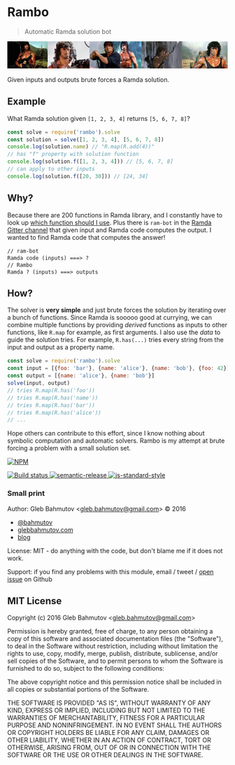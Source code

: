 # Rambo

> Automatic Ramda solution bot

![rambo](rambo.jpg)

Given inputs and outputs brute forces a Ramda solution.

## Example

What Ramda solution given `[1, 2, 3, 4]` returns `[5, 6, 7, 8]`?

```js
const solve = require('rambo').solve
const solution = solve([1, 2, 3, 4], [5, 6, 7, 8])
console.log(solution.name) // "R.map(R.add(4))"
// has "f" property with solution function
console.log(solution.f([1, 2, 3, 4])) // [5, 6, 7, 8]
// can apply to other inputs
console.log(solution.f([20, 30])) // [24, 34]
```

## Why?

Because there are 200 functions in Ramda library, and I constantly have to look up
[which function should I use](https://github.com/ramda/ramda/wiki/What-Function-Should-I-Use%3F).
Plus there is `ram-bot` in the [Ramda Gitter channel](https://gitter.im/ramda/ramda) that given
input and Ramda code computes the output. I wanted to find Ramda code that computes the answer!

```
// ram-bot
Ramda code (inputs) ===> ?
// Rambo
Ramda ? (inputs) ===> outputs
```

## How?

The solver is **very simple** and just brute forces the solution by iterating over a bunch of
functions. Since Ramda is sooooo good at currying, we can combine multiple functions by 
providing *derived* functions as inputs to other functions, like `R.map` for example, as first
arguments. I also use the *data* to guide the solution tries. For example, `R.has(...)` tries
every string from the input and output as a property name.

```js
const solve = require('rambo').solve
const input = [{foo: 'bar'}, {name: 'alice'}, {name: 'bob'}, {foo: 42}]
const output = [{name: 'alice'}, {name: 'bob'}]
solve(input, output)
// tries R.map(R.has('foo'))
// tries R.map(R.has('name'))
// tries R.map(R.has('bar'))
// tries R.map(R.has('alice'))
// ...
```

Hope others can contribute to this effort, since I know nothing about symbolic computation and
automatic solvers. Rambo is my attempt at brute forcing a problem with a small solution set.

[![NPM][npm-icon] ][npm-url]

[![Build status][ci-image] ][ci-url]
[![semantic-release][semantic-image] ][semantic-url]
[![js-standard-style][standard-image]][standard-url]

### Small print

Author: Gleb Bahmutov &lt;gleb.bahmutov@gmail.com&gt; &copy; 2016


* [@bahmutov](https://twitter.com/bahmutov)
* [glebbahmutov.com](http://glebbahmutov.com)
* [blog](http://glebbahmutov.com/blog)


License: MIT - do anything with the code, but don't blame me if it does not work.

Support: if you find any problems with this module, email / tweet /
[open issue](https://github.com/bahmutov/rambo/issues) on Github

## MIT License

Copyright (c) 2016 Gleb Bahmutov &lt;gleb.bahmutov@gmail.com&gt;

Permission is hereby granted, free of charge, to any person
obtaining a copy of this software and associated documentation
files (the "Software"), to deal in the Software without
restriction, including without limitation the rights to use,
copy, modify, merge, publish, distribute, sublicense, and/or sell
copies of the Software, and to permit persons to whom the
Software is furnished to do so, subject to the following
conditions:

The above copyright notice and this permission notice shall be
included in all copies or substantial portions of the Software.

THE SOFTWARE IS PROVIDED "AS IS", WITHOUT WARRANTY OF ANY KIND,
EXPRESS OR IMPLIED, INCLUDING BUT NOT LIMITED TO THE WARRANTIES
OF MERCHANTABILITY, FITNESS FOR A PARTICULAR PURPOSE AND
NONINFRINGEMENT. IN NO EVENT SHALL THE AUTHORS OR COPYRIGHT
HOLDERS BE LIABLE FOR ANY CLAIM, DAMAGES OR OTHER LIABILITY,
WHETHER IN AN ACTION OF CONTRACT, TORT OR OTHERWISE, ARISING
FROM, OUT OF OR IN CONNECTION WITH THE SOFTWARE OR THE USE OR
OTHER DEALINGS IN THE SOFTWARE.

[npm-icon]: https://nodei.co/npm/rambo.png?downloads=true
[npm-url]: https://npmjs.org/package/rambo
[ci-image]: https://travis-ci.org/bahmutov/rambo.png?branch=master
[ci-url]: https://travis-ci.org/bahmutov/rambo
[semantic-image]: https://img.shields.io/badge/%20%20%F0%9F%93%A6%F0%9F%9A%80-semantic--release-e10079.svg
[semantic-url]: https://github.com/semantic-release/semantic-release
[standard-image]: https://img.shields.io/badge/code%20style-standard-brightgreen.svg
[standard-url]: http://standardjs.com/
